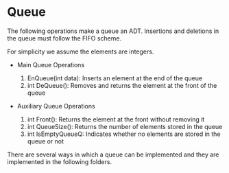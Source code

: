 # Queue 

The following operations make a queue an ADT. 
Insertions and deletions in the queue must follow the FIFO scheme. 

For simplicity we assume the elements are integers.
* Main Queue Operations 
  1. EnQueue(int data): Inserts an element at the end of the queue
  2. int DeQueue(): Removes and returns the element at the front of the queue


* Auxiliary Queue Operations 
  1. int Front(): Returns the element at the front without removing it
  2. int QueueSize(): Returns the number of elements stored in the queue
  3. int IsEmptyQueueQ: Indicates whether no elements are stored in the queue or not

There are several ways in which a queue can be implemented and they are implemented 
in the following folders.

